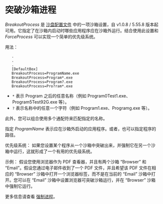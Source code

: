 # 突破沙箱进程

_BreakoutProcess_ 是 [沙盘配置文件](SandboxieIni.md) 中的一项沙箱设置，自 v1.0.8 / 5.55.8 版本起可用。它指定了在沙箱内启动时哪些应用程序应在沙箱外运行。结合使用此设置和 _ForceProcess_ 可以实现一个简单的优先级系统。

用法：

```
   .
   .
   .
   [DefaultBox]
   BreakoutProcess=ProgramName.exe
   BreakoutProcess=Program*.exe
   BreakoutProcess=Program?.exe
   BreakoutProcess=Pro?ram*.exe
```

- `*` 表示 Program 之后的任意名称（例如 Program0Test1.exe、Program5Test92G.exe 等）。
- `?` 表示名称中的任意一个字符（例如 Program1.exe、Programg.exe 等）。

此外，您可以组合使用多个通配符来匹配指定的名称。

指定 _ProgramName_ 表示应在沙箱外启动的应用程序。或者，也可以指定程序的路径。

优先级系统：
如果您设置某个程序从一个沙箱中突破出来，并强制它在另一个沙箱中运行，这就形成了一个有用的优先级系统。

示例：
假设您使用浏览器作为 PDF 查看器，并且有两个沙箱 “Browser” 和 “Email”。假设您通过电子邮件收到了一个 PDF 文件，并且希望该 PDF 文件在相应的 “Browser” 沙箱中打开一个浏览器标签，而不是在当前的 “Email” 沙箱中打开。您可以在 “Email” 沙箱中设置浏览器可突破沙箱运行，并在 “Browser” 沙箱中强制它运行。

更多信息请查看 [强制进程](ForceProcess.md)。


